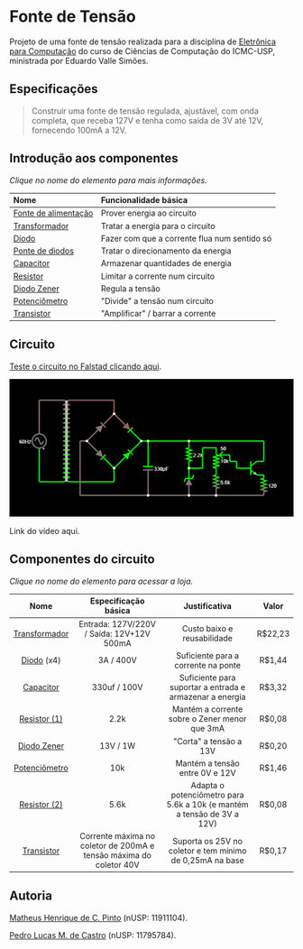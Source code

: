 # Fonte de Tensão

Projeto de uma fonte de tensão realizada para a disciplina de [Eletrônica para Computação](https://uspdigital.usp.br/jupiterweb/obterDisciplina?sgldis=SSC0180&codcur=55041&codhab=0) do curso de Ciências de Computação do ICMC-USP, ministrada por Eduardo Valle Simões.

## Especificações

> Construir uma fonte de tensão regulada, ajustável, com onda completa, que receba 127V e tenha como saída de 3V até 12V, fornecendo 100mA a 12V.

## Introdução aos componentes

*Clique no nome do elemento para mais informações.*

Nome                 | Funcionalidade básica
:--------------------|:--------------------------
[Fonte de alimentação](https://pt.wikipedia.org/wiki/Fonte_de_alimenta%C3%A7%C3%A3o) | Prover energia ao circuito
[Transformador](https://pt.wikipedia.org/wiki/Transformador) | Tratar a energia para o circuito
[Diodo](https://pt.wikipedia.org/wiki/Diodo_semicondutor) | Fazer com que a corrente flua num sentido só
[Ponte de diodos](https://pt.wikipedia.org/wiki/Retificador_de_onda_completa#Retificador_em_ponte) | Tratar o direcionamento da energia
[Capacitor](https://pt.wikipedia.org/wiki/Capacitor) | Armazenar quantidades de energia
[Resistor](https://pt.wikipedia.org/wiki/Resistor) | Limitar a corrente num circuito
[Diodo Zener](https://pt.wikipedia.org/wiki/Diodo_Zener) | Regula a tensão
[Potenciômetro](https://pt.wikipedia.org/wiki/Potenci%C3%B4metro) | "Divide" a tensão num circuito
[Transistor](https://pt.wikipedia.org/wiki/Trans%C3%ADstor) | "Amplificar" / barrar a corrente

## Circuito

[Teste o circuito no Falstad clicando aqui](http://tinyurl.com/y7pqhdzm).

<div align="center">
<p float="left">
  <img src="/image_agora_vai.png" width="900" />
</p>
</div>

Link do vídeo aqui.

## Componentes do circuito

*Clique no nome do elemento para acessar a loja.*

Nome | Especificação básica | Justificativa | Valor
:----:|:-------------------:|:-------------:|:------:
[Transformador](https://www.baudaeletronica.com.br/transformador-trafo-12v-12v-500ma-110-220vac.html) | Entrada: 127V/220V / Saída: 12V+12V 500mA | Custo baixo e reusabilidade | R$22,23
[Diodo](https://www.baudaeletronica.com.br/diodo-1n5404.html) (x4) | 3A / 400V | Suficiente para a corrente na ponte | R$1,44 
[Capacitor](https://www.baudaeletronica.com.br/capacitor-eletrolitico-330uf-100v.html) | 330uf / 100V | Suficiente para suportar a entrada e armazenar a energia | R$3,32
[Resistor (1)](https://www.baudaeletronica.com.br/resistor-2k2-5-1-4w.html) | 2.2k | Mantém a corrente sobre o Zener menor que 3mA | R$0,08
[Diodo Zener](https://www.baudaeletronica.com.br/diodo-zener-1n4743-13v-1w.html) | 13V / 1W | "Corta" a tensão a 13V | R$0,20
[Potenciômetro](https://www.baudaeletronica.com.br/potenciometro-linear-de-10k-10000.html) | 10k | Mantém a tensão entre 0V e 12V | R$1,46
[Resistor (2)](https://www.baudaeletronica.com.br/resistor-5k6-5-1-4w.html) | 5.6k | Adapta o potenciômetro para 5.6k a 10k (e mantém a tensão de 3V a 12V) | R$0,08
[Transistor](https://www.baudaeletronica.com.br/transistor-npn-2n3904.html) | Corrente máxima no coletor de 200mA e tensão máxima do coletor 40V | Suporta os 25V no coletor e tem mínimo de 0,25mA na base | R$0,17

## Autoria

[Matheus Henrique de C. Pinto](https://github.com/cerqueiramatheus) (nUSP: 11911104).


[Pedro Lucas M. de Castro](https://github.com/pedrolmcastro) (nUSP: 11795784).
